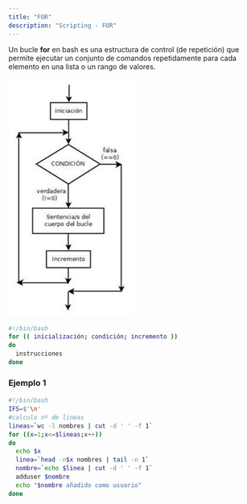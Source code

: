 ```yaml
---
title: "FOR"  
description: "Scripting - FOR"  
---
```


Un bucle **for** en bash es una estructura de control (de repetición) que permite ejecutar un conjunto de comandos repetidamente para cada elemento en una lista o un rango de valores.

![for control](../../../../assets/ut4/for_250x473.png)
```bash
#!/bin/bash
for (( inicialización; condición; incremento ))  
do
  instrucciones
done
```

### Ejemplo 1

```bash
#!/bin/bash
IFS=$'\n'
#calculo nº de lineas
lineas=`wc -l nombres | cut -d ' ' -f 1`
for ((x=1;x<=$lineas;x++))
do
  echo $x
  linea=`head -n$x nombres | tail -n 1` 
  nombre=`echo $linea | cut -d ' ' -f 1`
  adduser $nombre
  echo "$nombre añadido como usuario" 
done
```